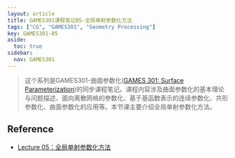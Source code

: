 ```yaml
---
layout: article
title: GAMES301课程笔记05-全局单射参数化方法
tags: ["CG", "GAMES301", "Geometry Processing"]
key: GAMES301-05
aside:
  toc: true
sidebar:
  nav: GAMES301
---
```


> 这个系列是GAMES301-曲面参数化([GAMES 301: Surface Parameterization](http://staff.ustc.edu.cn/~renjiec/GAMES301/index.html))的同步课程笔记。课程内容涉及曲面参数化的基本理论与问题描述、面向离散网格的参数化、基于基函数表示的连续参数化、共形参数化、曲面参数化的应用等。本节课主要介绍全局单射参数化方法。
<!--more-->

## Reference

- [Lecture 05：全局单射参数化方法](https://www.bilibili.com/video/BV18T411P7hT?p=5&vd_source=7a2542c6c909b3ee1fab551277360826)